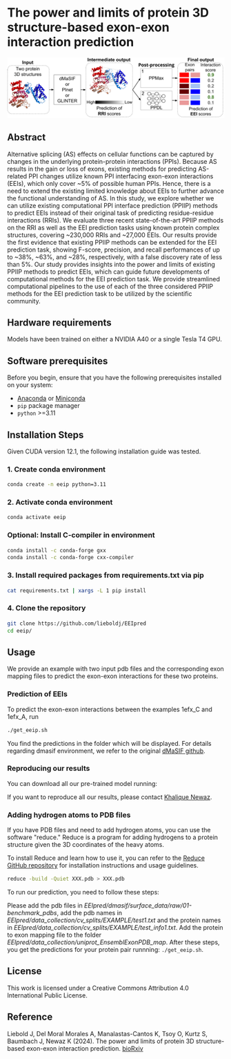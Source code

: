 # The power and limits of protein 3D structure-based exon-exon interaction prediction
![Image](Figure2structure.png)

## Abstract
Alternative splicing (AS) effects on cellular functions can be captured by changes in the underlying protein-protein interactions (PPIs). Because AS results in the gain or loss of exons, existing methods for predicting AS-related PPI changes utilize known PPI interfacing exon-exon interactions (EEIs), which only cover ~5% of possible human PPIs. Hence, there is a need to extend the existing limited knowledge about EEIs to further advance the functional understanding of AS. In this study, we explore whether we can utilize existing computational PPI interface prediction (PPIIP) methods to predict EEIs instead of their original task of predicting residue-residue interactions (RRIs). We evaluate three recent state-of-the-art PPIIP methods on the RRI as well as the EEI prediction tasks using known protein complex structures, covering ~230,000 RRIs and ~27,000 EEIs. Our results provide the first evidence that existing PPIIP methods can be extended for the EEI prediction task, showing F-score, precision, and recall performances of up to ~38%, ~63%, and ~28%, respectively, with a false discovery rate of less than 5%. Our study provides insights into the power and limits of existing PPIIP methods to predict EEIs, which can guide future developments of computational methods for the EEI prediction task. We provide streamlined computational pipelines to the use of each of the three considered PPIIP methods for the EEI prediction task to be utilized by the scientific community. 

## Hardware requirements
Models have been trained on either a NVIDIA A40 or a single Tesla T4 GPU.

## Software prerequisites
Before you begin, ensure that you have the following prerequisites installed on your system:
- [Anaconda](https://www.anaconda.com/products/distribution) or [Miniconda](https://docs.conda.io/en/latest/miniconda.html)
- `pip` package manager
- `python` >=3.11

## Installation Steps
Given CUDA version 12.1, the following installation guide was tested.

### 1. Create conda environment
```bash
conda create -n eeip python=3.11
```

### 2. Activate conda environment
```bash
conda activate eeip
```

### Optional: Install C-compiler in environment
```bash
conda install -c conda-forge gxx
conda install -c conda-forge cxx-compiler
```

### 3. Install required packages from requirements.txt via pip
```bash
cat requirements.txt | xargs -L 1 pip install
```

### 4. Clone the repository
```bash
git clone https://github.com/lieboldj/EEIpred
cd eeip/
```

## Usage
We provide an example with two input pdb files and the corresponding exon mapping files to predict the exon-exon interactions for these two proteins. 

### Prediction of EEIs
To predict the exon-exon interactions between the examples 1efx_C and 1efx_A, run

```bash
./get_eeip.sh
```
You find the predictions in the folder which will be displayed.
For details regarding dmasif environment, we refer to the original [dMaSIF github](https://github.com/FreyrS/dMaSIF).

### Reproducing our results
You can download all our pre-trained model running:


If you want to reproduce all our results, please contact [Khalique Newaz](khalique.newaz@uni-hamburg.de). 

### Adding hydrogen atoms to PDB files
If you have PDB files and need to add hydrogen atoms, you can use the software "reduce." Reduce is a program for adding hydrogens to a protein structure given the 3D coordinates of the heavy atoms. 

To install Reduce and learn how to use it, you can refer to the [Reduce GitHub repository](https://github.com/rlabduke/reduce) for installation instructions and usage guidelines.

```bash
reduce -build -Quiet XXX.pdb > XXX.pdb
```

To run our prediction, you need to follow these steps:

Please add the pdb files in _EEIpred/dmasif/surface_data/raw/01-benchmark_pdbs_, add the pdb names in _EEIpred/data_collection/cv_splits/EXAMPLE/test1.txt_ and the protein names in _EEIpred/data_collection/cv_splits/EXAMPLE/test_info1.txt_. Add the protein to exon mapping file to the folder _EEIpred/data_collection/uniprot_EnsemblExonPDB_map_. After these steps, you get the predictions for your protein pair runnning: ```./get_eeip.sh```.

## License
This work is licensed under a Creative Commons Attribution 4.0 International Public License.


## Reference
Liebold J, Del Moral Morales A, Manalastas-Cantos K, Tsoy O, Kurtz S, Baumbach J, Newaz K (2024). The power and limits of protein 3D structure-based exon-exon interaction prediction. [bioRxiv](https://www.biorxiv.org/content/10.1101/2024.03.01.582917v1)

